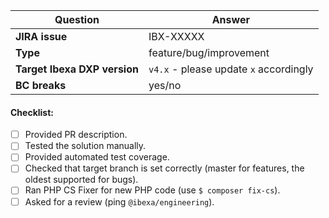 | Question                                  | Answer
| ----------------------------------------- | ------------------
| **JIRA issue**                            | IBX-XXXXX
| **Type**                                  | feature/bug/improvement
| **Target Ibexa DXP version**              | `v4.x` - please update `x` accordingly
| **BC breaks**                             | yes/no

<!-- Replace this comment with Pull Request description -->

#### Checklist:

- [ ] Provided PR description.
- [ ] Tested the solution manually.
- [ ] Provided automated test coverage.
- [ ] Checked that target branch is set correctly (master for features, the oldest supported for bugs).
- [ ] Ran PHP CS Fixer for new PHP code (use `$ composer fix-cs`).
- [ ] Asked for a review (ping `@ibexa/engineering`).
